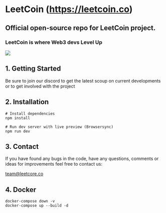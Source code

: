 # LeetCoin (https://leetcoin.co)

## Official open-source repo for LeetCoin project.

### LeetCoin is where Web3 devs Level Up
![](https://c.tenor.com/CZSVZ5LBKIYAAAAC/levelup.gif)

## 1. Getting Started

Be sure to join our discord to get the latest scoup on current developments or to get involved with the project

## 2. Installation

```
# Install dependencies
npm install

# Run dev server with live preview (Browsersync)
npm run dev

```

## 3. Contact

If you have found any bugs in the code, have any questions,
comments or ideas for improvements feel free to contact us:

team@leetcore.co

## 4. Docker
```
docker-compose down -v
docker-compose up --build -d
```

